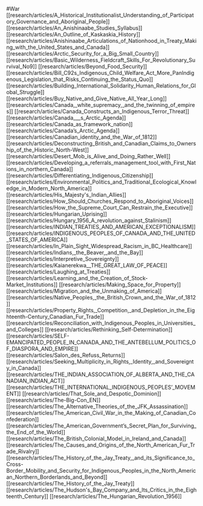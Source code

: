#War
[[research/articles/A_Historical_Institutionalist_Understanding_of_Participatory_Governance_and_Aboriginal_People]]
[[research/articles/An_Anishinaabe_Studies_Syllabus]]
[[research/articles/An_Outline_of_Kaskaskia_History]]
[[research/articles/Anishinaabe_Articulations_of_Nationhood_in_Treaty_Making_with_the_United_States_and_Canada]]
[[research/articles/Arctic_Security_for_a_Big_Small_Country]]
[[research/articles/Basic_Wilderness_Fieldcraft_Skills_For_Revolutionary_Survival_No9]]
[[research/articles/Beyond_Food_Security]]
[[research/articles/Bill_C92s_Indigenous_Child_Welfare_Act_More_PanIndigenous_Legislation_that_Risks_Continuing_the_Status_Quo]]
[[research/articles/Building_International_Solidarity_Human_Relations_for_Global_Struggle]]
[[research/articles/Buy_Native_and_Give_Native_All_Year_Long]]
[[research/articles/Canada,_white_supremacy,_and_the_twinning_of_empires]]
[[research/articles/Canada_Constructs_an_Indigenous_Terror_Threat]]
[[research/articles/Canada___s_Arctic_Agenda]]
[[research/articles/Canada_as_framework_nation]]
[[research/articles/Canada’s_Arctic_Agenda]]
[[research/articles/Canadian_identity_and_the_War_of_1812]]
[[research/articles/Deconstructing_British_and_Canadian_Claims_to_Ownership_of_the_Historic_North-West]]
[[research/articles/Desert_Mob_is_Alive_and_Doing_Rather_Well]]
[[research/articles/Developing_a_referrals_management_tool_with_First_Nations_in_northern_Canada]]
[[research/articles/Differentiating_Indigenous_Citizenship]]
[[research/articles/Environmental_Politics_and_Traditional_Ecological_Knowledge_in_Modern_North_America]]
[[research/articles/His_Majesty's_Indian_Allies]]
[[research/articles/How_Should_Churches_Respond_to_Aboriginal_Voices]]
[[research/articles/How_the_Supreme_Court_Can_Restrain_the_Executive]]
[[research/articles/Hungarian_Uprising]]
[[research/articles/Hungary_1956_A_revolution_against_Stalinism]]
[[research/articles/INDIAN_TREATIES_AND_AMERICAN_EXCEPTIONALISM]]
[[research/articles/INDIGENOUS_PEOPLES_OF_CANADA_AND_THE_UNITED_STATES_OF_AMERICA]]
[[research/articles/In_Plain_Sight_Widespread_Racism_in_BC_Healthcare]]
[[research/articles/Indians,_the_Beaver,_and_the_Bay]]
[[research/articles/Interpretive_Sovereignty]]
[[research/articles/Kaianerekwa__THE_GREAT_LAW_OF_PEACE]]
[[research/articles/Laughing_at_Treaties]]
[[research/articles/Learning_and_the_Creation_of_Stock-Market_Institutions]]
[[research/articles/Making_Space_for_Property]]
[[research/articles/Migration_and_the_Unmaking_of_America]]
[[research/articles/Native_Peoples,_the_British_Crown_and_the_War_of_1812]]
[[research/articles/Property_Rights,_Competition,_and_Depletion_in_the_Eighteenth-Century_Canadian_Fur_Trade]]
[[research/articles/Reconciliation_with_Indigenous_Peoples_in_Universities_and_Colleges]]
[[research/articles/Rethinking_Self-Determination]]
[[research/articles/SELF-EMANCIPATED_PEOPLE_IN_CANADA_AND_THE_ANTEBELLUM_POLITICS_OF_DIASPORA_AND_EMPIRE]]
[[research/articles/Salon_des_Refuss_Returns]]
[[research/articles/Seeking_Multiplicity_in_Rights,_Identity,_and_Sovereignty_in_Canada]]
[[research/articles/THE_INDIAN_ASSOCIATION_OF_ALBERTA_AND_THE_CANADIAN_INDIAN_ACT]]
[[research/articles/THE_INTERNATIONAL_INDIGENOUS_PEOPLES’_MOVEMENT]]
[[research/articles/That_Sole_and_Despotic_Dominion]]
[[research/articles/The-Big-Con_EN]]
[[research/articles/The_Alternative_Theories_of_the_JFK_Assassination]]
[[research/articles/The_American_Civil_War_in_the_Making_of_Canadian_Confederation]]
[[research/articles/The_American_Government’s_Secret_Plan_for_Surviving_the_End_of_the_World]]
[[research/articles/The_British_Colonial_Model_in_Ireland_and_Canada]]
[[research/articles/The_Causes_and_Origins_of_the_North_American_Fur_Trade_Rivalry]]
[[research/articles/The_History_of_the_Jay_Treaty,_and_its_Significance_to_Cross-Border_Mobility_and_Security_for_Indigenous_Peoples_in_the_North_American_Northern_Borderlands_and_Beyond]]
[[research/articles/The_History_of_the_Jay_Treaty]]
[[research/articles/The_Hudson's_Bay_Company_and_Its_Critics_in_the_Eighteenth_Century]]
[[research/articles/The_Hungarian_Revolution_1956]]
